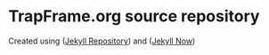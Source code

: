 # TrapFrame.org source repository

Created using ([Jekyll Repository](https://github.com/jekyll/jekyll)) and ([Jekyll Now](https://github.com/barryclark/jekyll-now))


